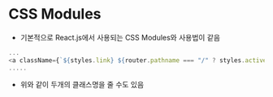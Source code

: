 # CSS Modules

* 기본적으로 React.js에서 사용되는 CSS Modules와 사용법이 같음

```js
...
<a className={`${styles.link} ${router.pathname === "/" ? styles.active : ""}`}
.....
```

* 위와 같이 두개의 클래스명을 줄 수도 있음
